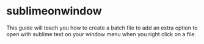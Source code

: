 # sublimeonwindow
This guide will teach you how to create a batch file to add an extra option to open with sublime text on your window menu when you right click on a file.
